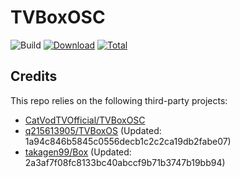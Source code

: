 # TVBoxOSC

![Build](https://shields.io/github/actions/workflow/status/yangjb0913/TVBoxOSC/test.yml?branch=master&logo=github&label=Build)
[![Download](https://img.shields.io/github/v/release/yangjb0913/TVBoxOSC?color=orange&logoColor=orange&label=Download&logo=DocuSign)](https://github.com/yangjb0913/TVBoxOSC/releases/latest) 
[![Total](https://shields.io/github/downloads/yangjb0913/TVBoxOSC/total?logo=Bookmeter&label=Counts&logoColor=yellow&color=yellow)](https://github.com/yangjb0913/TVBoxOSC/releases)

## Credits
This repo relies on the following third-party projects:
- [CatVodTVOfficial/TVBoxOSC](https://github.com/CatVodTVOfficial/TVBoxOSC)
- [q215613905/TVBoxOS](https://github.com/q215613905/TVBoxOS) (Updated: 1a94c846b5845c0556decb1c2c2ca19db2fabe07)
- [takagen99/Box](https://github.com/takagen99/Box) (Updated: 2a3af7f08fc8133bc40abccf9b71b3747b19bb94)
